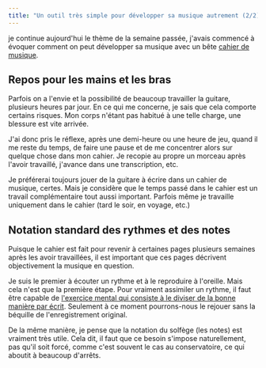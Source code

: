 ```yaml
---
title: "Un outil très simple pour développer sa musique autrement (2/2)"
---
```


je continue aujourd'hui le thème de la semaine passée, j'avais commencé à 
évoquer comment on peut développer sa musique avec un bête [cahier de 
musique][cahiers].

## Repos pour les mains et les bras

Parfois on a l'envie et la possibilité de beaucoup travailler la guitare, 
plusieurs heures par jour. En ce qui me concerne, je sais que cela comporte 
certains risques. Mon corps n'étant pas habitué à une telle charge, une 
blessure est vite arrivée.

J'ai donc pris le réflexe, après une demi-heure ou une heure de jeu, quand il 
me reste du temps, de faire une pause et de me concentrer alors sur quelque 
chose dans mon cahier. Je recopie au propre un morceau après l'avoir travaillé, 
j'avance dans une transcription, etc.

Je préférerai toujours jouer de la guitare à écrire dans un cahier de musique, 
certes. Mais je considère que le temps passé dans le cahier est un travail 
complémentaire tout aussi important. Parfois même je travaille uniquement dans 
le cahier (tard le soir, en voyage, etc.)

## Notation standard des rythmes et des notes

Puisque le cahier est fait pour revenir à certaines pages plusieurs semaines 
après les avoir travaillées, il est important que ces pages décrivent 
objectivement la musique en question.

Je suis le premier à écouter un rythme et à le reproduire à l'oreille. Mais 
cela n'est que la première étape. Pour vraiment assimiler un rythme, il faut 
être capable de [l'exercice mental qui consiste à le diviser de la bonne 
manière par écrit][rythme]. Seulement à ce moment pourrons-nous le rejouer sans 
la béquille de l'enregistrement original.

De la même manière, je pense que la notation du solfège (les notes) est 
vraiment très utile. Cela dit, il faut que ce besoin s'impose naturellement, 
pas qu'il soit forcé, comme c'est souvent le cas au conservatoire, ce qui 
aboutit à beaucoup d'arrêts.

[cahiers]:http://bitly.com/cahiers
[rythme]:https://www.secretsdemusiciens.com/pourquoi-les-tablatures-sont-une-mauvaise-methode/
